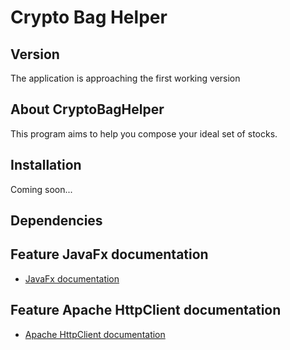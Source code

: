 Crypto Bag Helper
==================
Version
-------
The application is approaching the first working version

About CryptoBagHelper
---------------------
This program aims to help you compose your ideal set of 
stocks.

Installation
------------
Coming soon...

Dependencies
------------
## Feature JavaFx documentation
- [JavaFx documentation](https://docs.oracle.com/javafx/2/)
## Feature Apache HttpClient documentation
- [Apache HttpClient documentation](https://javadoc.io/doc/org.apache.httpcomponents/httpclient/latest/overview-summary.html)





